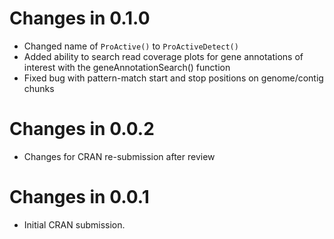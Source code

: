# Changes in 0.1.0
+ Changed name of `ProActive()` to `ProActiveDetect()`
+ Added ability to search read coverage plots for gene annotations of 
interest with the geneAnnotationSearch() function
+ Fixed bug with pattern-match start and stop positions on genome/contig chunks

# Changes in 0.0.2
+ Changes for CRAN re-submission after review

# Changes in 0.0.1

+ Initial CRAN submission.
